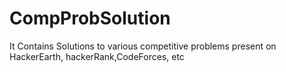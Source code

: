 # CompProbSolution
It Contains Solutions to various competitive problems present on HackerEarth, hackerRank,CodeForces, etc
